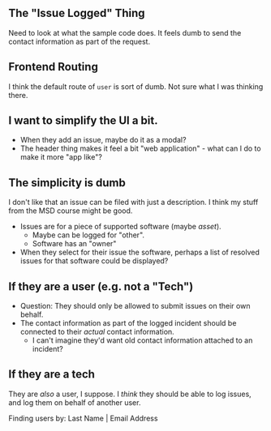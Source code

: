 
## The "Issue Logged" Thing

Need to look at what the sample code does. It feels dumb to send the contact information as part of the request.

## Frontend Routing

I think the default route of `user` is sort of dumb. Not sure what I was thinking there.

## I want to simplify the UI a bit. 
- When they add an issue, maybe do it as a modal?
- The header thing makes it feel a bit "web application" - what can I do to make it more "app like"?

## The simplicity is dumb

I don't like that an issue can be filed with just a description. I think my stuff from the MSD course might be good.

- Issues are for a piece of supported software (maybe *asset*).
	- Maybe can be logged for "other".
	- Software has an "owner"
- When they select for their issue the software, perhaps a list of resolved issues for that software could be displayed?
## If they are a user (e.g. not a "Tech")

- Question: They should only be allowed to submit issues on their own behalf.
- The contact information as part of the logged incident should be connected to their *actual* contact information.
	- I can't imagine they'd want old contact information attached to an incident?

## If they are a tech

They are *also* a user, I suppose. I *think* they should be able to log issues, and log them on behalf of another user. 

Finding users by:  Last Name | Email Address 